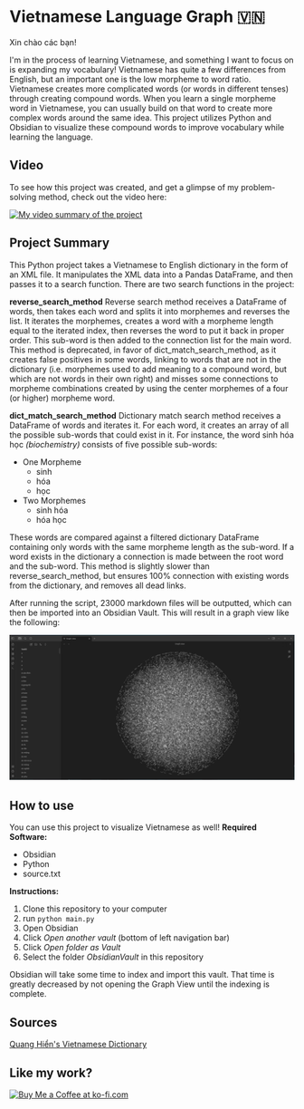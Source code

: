 # Vietnamese Language Graph 🇻🇳

Xin chào các bạn!

I'm in the process of learning Vietnamese, and something I want to focus on is expanding my vocabulary! Vietnamese has quite a few differences from English, but an important one is the low morpheme to word ratio. Vietnamese creates more complicated words (or words in different tenses) through creating compound words. 
When you learn a single morpheme word in Vietnamese, you can usually build on that word to create more complex words around the same idea. 
This project utilizes Python and Obsidian to visualize these compound words to improve vocabulary while learning the language.

## Video
To see how this project was created, and get a glimpse of my problem-solving method, check out the video here:

[![My video summary of the project](https://img.youtube.com/vi/cTIb9MuCV0k/0.jpg)](https://www.youtube.com/watch?v=cTIb9MuCV0k)

## Project Summary

This Python project takes a Vietnamese to English dictionary in the form of an XML file. It manipulates the XML data into a Pandas DataFrame, and then passes it to a search function. There are two search functions in the project:

**reverse_search_method**
Reverse search method receives a DataFrame of words, then takes each word and splits it into morphemes and reverses the list. It iterates the morphemes, creates a word with a morpheme length equal to the iterated index, then reverses the word to put it back in proper order. This sub-word is then added to the connection list for the main word.
This method is deprecated, in favor of dict_match_search_method, as it creates false positives in some words, linking to words that are not in the dictionary (i.e. morphemes used to add meaning to a compound word, but which are not words in their own right) and misses some connections to morpheme combinations created by using the center morphemes of a four (or higher) morpheme word.

**dict_match_search_method**
Dictionary match search method receives a DataFrame of words and iterates it. For each word, it creates an array of all the possible sub-words that could exist in it. For instance, the word sinh hóa học *(biochemistry)* consists of five possible sub-words:
* One Morpheme
    * sinh
    * hóa
    * học
* Two Morphemes
    * sinh hóa
    * hóa học

These words are compared against a filtered dictionary DataFrame containing only words with the same morpheme length as the sub-word. If a word exists in the dictionary a connection is made between the root word and the sub-word.
This method is slightly slower than reverse_search_method, but ensures 100% connection with existing words from the dictionary, and removes all dead links.

After running the script, 23000 markdown files will be outputted, which can then be imported into an Obsidian Vault. This will result in a graph view like the following:

![A screenshot of a large Obsidian graph view](/resources/node-graph.png)

##  How to use

You can use this project to visualize Vietnamese as well!
**Required Software:**
* Obsidian
* Python
* source.txt

**Instructions:**
1. Clone this repository to your computer
2. run ```python main.py```
3. Open Obsidian
4. Click *Open another vault* (bottom of left navigation bar)
5. Click *Open folder as Vault*
6. Select the folder *ObsidianVault* in this repository

Obsidian will take some time to index and import this vault. That time is greatly decreased by not opening the Graph View until the indexing is complete.

## Sources

[Quang Hiển's Vietnamese Dictionary](https://github.com/HyrniT/vietnamese-english-dictionary)


## Like my work? 
[<img 
    height='50' 
    style='border:0px;height:50px;' 
    src='https://storage.ko-fi.com/cdn/kofi5.png?v=3' 
    border='0' 
    alt='Buy Me a Coffee at ko-fi.com' />](https://ko-fi.com/davidasix)
